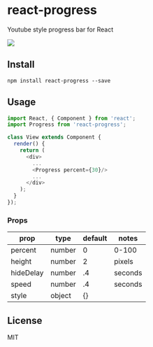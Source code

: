 # react-progress

Youtube style progress bar for React

![](examples/demo.gif)

## Install

```
npm install react-progress --save
```

## Usage

```javascript
import React, { Component } from 'react';
import Progress from 'react-progress';

class View extends Component {
  render() {
    return (
      <div>
        ...
        <Progress percent={30}/>
        ...
      </div>
    );
  }
});
```

### Props

prop      | type   | default | notes
----------|--------|---------|--------
percent   | number | 0       | 0-100
height    | number | 2       | pixels
hideDelay | number | .4      | seconds
speed     | number | .4      | seconds
style     | object | {}      |

## License

MIT

